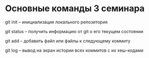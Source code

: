 # Основные команды 3 семинара

git init – инициализация локального репозитория

git status – получить информацию от git о его текущем состоянии

git add – добавить файл или файлы к следующему коммиту

git log – вывод на экран истории всех коммитов с их хеш-кодами
